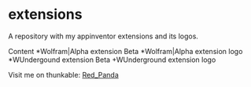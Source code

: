 # extensions
A repository with my appinventor extensions and its logos.

Content
*Wolfram|Alpha extension Beta
*Wolfram|Alpha extension logo
*WUndergound extension Beta
+WUnderground extension logo

Visit me on thunkable: [Red_Panda](https://community.thunkable.com/u/Red_Panda/summary "@Red_Panda")